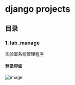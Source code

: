 # django projects
## 目录
### 1. lab_manage
实验室系统管理程序
#### 登录界面
![image](https://user-images.githubusercontent.com/91482240/200105287-82feaf55-2227-40dd-9543-7571c0c28990.png)
